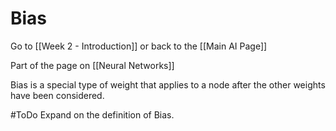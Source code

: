 # Bias

Go to [[Week 2 - Introduction]] or back to the [[Main AI Page]]

Part of the page on [[Neural Networks]]

Bias is a special type of weight that applies to a node after the other weights have been considered.

#ToDo Expand on the definition of Bias.